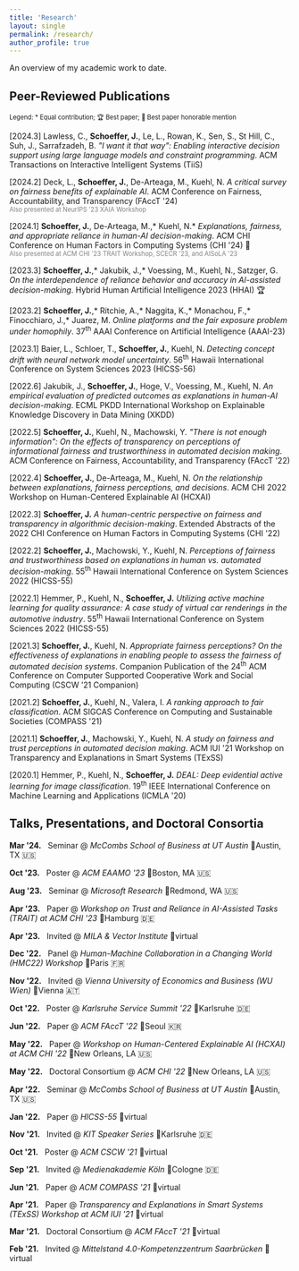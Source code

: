 ```yaml
---
title: 'Research'
layout: single
permalink: /research/
author_profile: true
---
```


An overview of my academic work to date.

## Peer-Reviewed Publications

<span style="font-size:0.8em">Legend: \* Equal contribution; 🏆 Best paper; 🏅 Best paper honorable mention</span>

\[2024.3\] Lawless, C., **Schoeffer, J.**, Le, L., Rowan, K., Sen, S., St Hill, C., Suh, J., Sarrafzadeh, B. <a href="https://arxiv.org/pdf/2312.06908" style="text-decoration:none">*"I want it that way": Enabling interactive decision support using large language models and constraint programming*</a>. ACM Transactions on Interactive Intelligent Systems (TiiS)  

\[2024.2\] Deck, L., **Schoeffer, J.**, De-Arteaga, M., Kuehl, N. <a href="https://arxiv.org/pdf/2310.13007.pdf" style="text-decoration:none">*A critical survey on fairness benefits of explainable AI*</a>. ACM Conference on Fairness, Accountability, and Transparency (FAccT '24)  
<span style="color:grey; font-size:0.8em">Also presented at NeurIPS '23 XAIA Workshop</span>

\[2024.1\] **Schoeffer, J.**, De-Arteaga, M.,\* Kuehl, N.\* <a href="https://arxiv.org/pdf/2209.11812.pdf" style="text-decoration:none">*Explanations, fairness, and appropriate reliance in human-AI decision-making*</a>. ACM CHI Conference on Human Factors in Computing Systems (CHI '24) 🏅  
<span style="color:grey; font-size:0.8em">Also presented at ACM CHI '23 TRAIT Workshop, SCECR '23, and AISoLA '23</span>

\[2023.3\] **Schoeffer, J.**,\* Jakubik, J.,\* Voessing, M., Kuehl, N., Satzger, G. <a href="https://arxiv.org/pdf/2304.08804.pdf" style="text-decoration:none">*On the interdependence of reliance behavior and accuracy in AI-assisted decision-making*</a>. Hybrid Human Artificial Intelligence 2023 (HHAI) 🏆

\[2023.2\] **Schoeffer, J.**,\* Ritchie, A.,\* Naggita, K.,\* Monachou, F.,\* Finocchiaro, J.,\* Juarez, M. <a href="https://arxiv.org/pdf/2202.09727.pdf" style="text-decoration:none">*Online platforms and the fair exposure problem under homophily*</a>. 37<sup>th</sup> AAAI Conference on Artificial Intelligence (AAAI-23)

\[2023.1\] Baier, L., Schloer, T., **Schoeffer, J.**, Kuehl, N. <a href="https://arxiv.org/pdf/2107.01873.pdf" style="text-decoration:none">*Detecting concept drift with neural network model uncertainty*</a>. 56<sup>th</sup> Hawaii International Conference on System Sciences 2023 (HICSS-56)

\[2022.6\] Jakubik, J., **Schoeffer, J.**, Hoge, V., Voessing, M., Kuehl, N. <a href="https://arxiv.org/pdf/2208.04181.pdf" style="text-decoration:none">*An empirical evaluation of predicted outcomes as explanations in human-AI decision-making*</a>. ECML PKDD International Workshop on Explainable Knowledge Discovery in Data Mining (XKDD)

\[2022.5\] **Schoeffer, J.**, Kuehl, N., Machowski, Y. <a href="https://arxiv.org/pdf/2205.05758.pdf" style="text-decoration:none">*"There is not enough information": On the effects of transparency on perceptions of informational fairness and trustworthiness in automated decision making*</a>. ACM Conference on Fairness, Accountability, and Transparency (FAccT '22)

\[2022.4\] **Schoeffer, J.**, De-Arteaga, M., Kuehl, N. <a href="https://arxiv.org/pdf/2204.13156.pdf" style="text-decoration:none">*On the relationship between explanations, fairness perceptions, and decisions*</a>. ACM CHI 2022 Workshop on Human-Centered Explainable AI (HCXAI)

\[2022.3\] **Schoeffer, J.** <a href="https://arxiv.org/pdf/2205.00033.pdf" style="text-decoration:none">*A human-centric perspective on fairness and transparency in algorithmic decision-making*</a>. Extended Abstracts of the 2022 CHI Conference on Human Factors in Computing Systems (CHI '22)

\[2022.2\] **Schoeffer, J.**, Machowski, Y., Kuehl, N. <a href="https://arxiv.org/pdf/2109.05792.pdf" style="text-decoration:none">*Perceptions of fairness and trustworthiness based on explanations in human vs. automated decision-making*</a>. 55<sup>th</sup> Hawaii International Conference on System Sciences 2022 (HICSS-55)

\[2022.1\] Hemmer, P., Kuehl, N., **Schoeffer, J.** <a href="https://arxiv.org/pdf/2110.09023.pdf" style="text-decoration:none">*Utilizing active machine learning for quality assurance: A case study of virtual car renderings in the automotive industry*</a>. 55<sup>th</sup> Hawaii International Conference on System Sciences 2022 (HICSS-55)

\[2021.3\] **Schoeffer, J.**, Kuehl, N. <a href="https://arxiv.org/pdf/2108.06500.pdf" style="text-decoration:none">*Appropriate fairness perceptions? On the effectiveness of explanations in enabling people to assess the fairness of automated decision systems*</a>. Companion Publication of the 24<sup>th</sup> ACM Conference on Computer Supported Cooperative Work and Social Computing (CSCW ’21 Companion)

\[2021.2\] **Schoeffer, J.**, Kuehl, N., Valera, I. <a href="https://arxiv.org/pdf/2102.04565.pdf" style="text-decoration:none">*A ranking approach to fair classification*</a>. ACM SIGCAS Conference on Computing and Sustainable Societies (COMPASS '21)

\[2021.1\] **Schoeffer, J.**, Machowski, Y., Kuehl, N. <a href="https://arxiv.org/pdf/2103.04757.pdf" style="text-decoration:none">*A study on fairness and trust perceptions in automated decision making*</a>. ACM IUI '21 Workshop on Transparency and Explanations in Smart Systems (TExSS)

\[2020.1\] Hemmer, P., Kuehl, N., **Schoeffer, J.** <a href="https://arxiv.org/pdf/2007.11344.pdf" style="text-decoration:none">*DEAL: Deep evidential active learning for image classification*</a>. 19<sup>th</sup> IEEE International Conference on Machine Learning and Applications (ICMLA '20)

## Talks, Presentations, and Doctoral Consortia

**Mar '24.** &nbsp; Seminar @ *McCombs School of Business at UT Austin* 📍Austin, TX 🇺🇸

**Oct '23.** &nbsp; Poster @ *ACM EAAMO '23* 📍Boston, MA 🇺🇸

**Aug '23.** &nbsp; Seminar @ *Microsoft Research* 📍Redmond, WA 🇺🇸

**Apr '23.** &nbsp; Paper @ *Workshop on Trust and Reliance in AI-Assisted Tasks (TRAIT) at ACM CHI '23* 📍Hamburg 🇩🇪

**Apr '23.** &nbsp; Invited @ *MILA & Vector Institute* 📍virtual

**Dec '22.** &nbsp; Panel @ *Human-Machine Collaboration in a Changing World (HMC22) Workshop* 📍Paris 🇫🇷

**Nov '22.** &nbsp; Invited @ *Vienna University of Economics and Business (WU Wien)* 📍Vienna 🇦🇹

**Oct '22.** &nbsp; Poster @ *Karlsruhe Service Summit '22* 📍Karlsruhe 🇩🇪

**Jun '22.** &nbsp; Paper @ *ACM FAccT '22* 📍Seoul 🇰🇷

**May '22.** &nbsp; Paper @ *Workshop on Human-Centered Explainable AI (HCXAI) at ACM CHI '22* 📍New Orleans, LA 🇺🇸

**May '22.** &nbsp; Doctoral Consortium @ *ACM CHI '22* 📍New Orleans, LA 🇺🇸

**Apr '22.** &nbsp; Seminar @ *McCombs School of Business at UT Austin* 📍Austin, TX 🇺🇸

**Jan '22.** &nbsp; Paper @ *HICSS-55* 📍virtual

**Nov '21.** &nbsp; Invited @ *KIT Speaker Series* 📍Karlsruhe 🇩🇪

**Oct '21.** &nbsp; Poster @ *ACM CSCW '21* 📍virtual

**Sep '21.** &nbsp; Invited @ *Medienakademie Köln* 📍Cologne 🇩🇪

**Jun '21.** &nbsp; Paper @ *ACM COMPASS '21* 📍virtual

**Apr '21.** &nbsp; Paper @ *Transparency and Explanations in Smart Systems (TExSS) Workshop at ACM IUI '21* 📍virtual

**Mar '21.** &nbsp; Doctoral Consortium @ *ACM FAccT '21* 📍virtual

**Feb '21.** &nbsp; Invited @ *Mittelstand 4.0-Kompetenzzentrum Saarbrücken* 📍virtual



